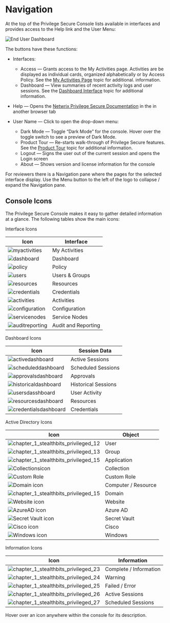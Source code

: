 # Navigation

At the top of the Privilege Secure Console lists available in interfaces and provides access to the
Help link and the User Menu:

![End User Dashboard](/img/versioned_docs/privilegesecure_4.1/privilegesecure/accessmanagement/enduser/enduserdashboard.webp)

The buttons have these functions:

- Interfaces:

  - Access — Grants access to the My Activities page. Activities are be displayed as individual
    cards, organized alphabetically or by Access Policy. See the
    [My Activities Page](/docs/privilegesecure/4.1/user-guide/accessing-resources/my-activities.md)
    topic for additional. information.
  - Dashboard — View summaries of recent activity logs and user sessions. See the
    [Dashboard Interface](/docs/privilegesecure/4.1/user-guide/dashboard/overview.md)
    topic for additional information.

- Help — Opens the
  [Netwrix Privilege Secure Documentation](https://helpcenter.netwrix.com/category/sbpam) in the in
  another browser tab
- User Name — Click to open the drop-down menu:

  - Dark Mode — Toggle “Dark Mode” for the console. Hover over the toggle switch to see a preview
    of Dark Mode.
  - Product Tour — Re-starts walk-through of Privilege Secure features. See the
    [Product Tour](/docs/privilegesecure/4.1/user-guide/product-tour.md)
    topic for additional information.
  - Logout — Signs the user out of the current session and opens the Login screen
  - About — Shows version and license information for the console

For reviewers there is a Navigation pane where the pages for the selected interface display. Use the
Menu button to the left of the logo to collapse / expand the Navigation pane.

## Console Icons

The Privilege Secure Console makes it easy to gather detailed information at a glance. The following
tables show the main icons:

Interface Icons

| Icon                                                                                                                          | Interface           |
| ----------------------------------------------------------------------------------------------------------------------------- | ------------------- |
| ![myactivities](/img/versioned_docs/privilegesecure_4.1/privilegesecure/accessmanagement/install/myactivities.webp)           | My Activities       |
| ![dashboard](/img/versioned_docs/privilegesecure_4.1/privilegesecure/accessmanagement/enduser/dashboard.webp)                 | Dashboard           |
| ![policy](/img/versioned_docs/threatprevention_7.4/threatprevention/admin/configuration/databasemaintenance/policy.webp)      | Policy              |
| ![users](/img/versioned_docs/activitymonitor_7.1/activitymonitor/admin/monitoreddomains/admonitoringconfiguration/users.webp) | Users & Groups      |
| ![resources](/img/versioned_docs/privilegesecure_4.1/privilegesecure/accessmanagement/enduser/resources.webp)                 | Resources           |
| ![credentials](/img/versioned_docs/activitymonitor_7.1/activitymonitor/install/agent/credentials.webp)                        | Credentials         |
| ![activities](/img/product_docs/accessanalyzer/11.6/admin/hostdiscovery/activities.webp)                     | Activities          |
| ![configuration](/img/versioned_docs/privilegesecure_4.1/privilegesecure/accessmanagement/enduser/configuration.webp)         | Configuration       |
| ![servicenodes](/img/versioned_docs/privilegesecure_4.1/privilegesecure/accessmanagement/enduser/servicenodes.webp)           | Service Nodes       |
| ![auditreporting](/img/versioned_docs/privilegesecure_4.1/privilegesecure/accessmanagement/enduser/auditreporting.webp)       | Audit and Reporting |

Dashboard Icons

| Icon                                                                                                                                | Session Data        |
| ----------------------------------------------------------------------------------------------------------------------------------- | ------------------- |
| ![activedashboard](/img/versioned_docs/privilegesecure_4.1/privilegesecure/accessmanagement/enduser/activedashboard.webp)           | Active Sessions     |
| ![scheduleddashboard](/img/versioned_docs/privilegesecure_4.1/privilegesecure/accessmanagement/enduser/scheduleddashboard.webp)     | Scheduled Sessions  |
| ![approvalsdashboard](/img/versioned_docs/privilegesecure_4.1/privilegesecure/accessmanagement/enduser/approvalsdashboard.webp)     | Approvals           |
| ![historicaldashboard](/img/versioned_docs/privilegesecure_4.1/privilegesecure/accessmanagement/enduser/historicaldashboard.webp)   | Historical Sessions |
| ![usersdasshboard](/img/versioned_docs/privilegesecure_4.1/privilegesecure/accessmanagement/enduser/usersdasshboard.webp)           | User Activity       |
| ![resourcesdashboard](/img/versioned_docs/privilegesecure_4.1/privilegesecure/accessmanagement/enduser/resourcesdashboard.webp)     | Resources           |
| ![credentialsdashboard](/img/versioned_docs/privilegesecure_4.1/privilegesecure/accessmanagement/enduser/credentialsdashboard.webp) | Credentials         |

Active Directory Icons

| Icon                                                                                                                                                                | Object              |
| ------------------------------------------------------------------------------------------------------------------------------------------------------------------- | ------------------- |
| ![chapter_1_stealthbits_privileged_12](/img/versioned_docs/privilegesecure_4.1/privilegesecure/accessmanagement/enduser/chapter_1_stealthbits_privileged_12.webp)   | User                |
| ![chapter_1_stealthbits_privileged_13](/img/versioned_docs/privilegesecure_4.1/privilegesecure/accessmanagement/enduser/chapter_1_stealthbits_privileged_13.webp)   | Group               |
| ![chapter_1_stealthbits_privileged_15](/img/versioned_docs/privilegesecure_4.1/privilegesecure/accessmanagement/enduser/chapter_1_stealthbits_privileged_15.5.webp) | Application         |
| ![Collectionsicon](/img/versioned_docs/privilegesecure_4.1/privilegesecure/accessmanagement/enduser/collectionsicon.webp)                                           | Collection          |
| ![Custom Role](/img/versioned_docs/privilegesecure_4.1/privilegesecure/accessmanagement/enduser/customroleicon.webp)                                                | Custom Role         |
| ![Domain icon](/img/versioned_docs/privilegesecure_4.1/privilegesecure/accessmanagement/enduser/chapter_1_stealthbits_privileged_15.6.webp)                         | Computer / Resource |
| ![chapter_1_stealthbits_privileged_15](/img/versioned_docs/privilegesecure_4.1/privilegesecure/accessmanagement/enduser/chapter_1_stealthbits_privileged_15.webp)   | Domain              |
| ![Website icon](/img/versioned_docs/privilegesecure_4.1/privilegesecure/accessmanagement/enduser/chapter_1_stealthbits_privileged_15.7.webp)                        | Website             |
| ![AzureAD icon](/img/versioned_docs/privilegesecure_4.1/privilegesecure/accessmanagement/enduser/chapter_1_stealthbits_privileged_15.8.webp)                        | Azure AD            |
| ![Secret Vault icon](/img/versioned_docs/privilegesecure_4.1/privilegesecure/accessmanagement/enduser/chapter_1_stealthbits_privileged_15.9.webp)                   | Secret Vault        |
| ![Cisco icon](/img/versioned_docs/privilegesecure_4.1/privilegesecure/accessmanagement/enduser/chapter_1_stealthbits_privileged_15.4.webp)                          | Cisco               |
| ![Windows icon](/img/versioned_docs/privilegesecure_4.1/privilegesecure/accessmanagement/enduser/chapter_1_stealthbits_privileged_15.3.webp)                        | Windows             |

Information Icons

| Icon                                                                                                                                                              | Information            |
| ----------------------------------------------------------------------------------------------------------------------------------------------------------------- | ---------------------- |
| ![chapter_1_stealthbits_privileged_23](/img/versioned_docs/privilegesecure_4.1/privilegesecure/accessmanagement/enduser/chapter_1_stealthbits_privileged_23.webp) | Complete / Information |
| ![chapter_1_stealthbits_privileged_24](/img/versioned_docs/privilegesecure_4.1/privilegesecure/accessmanagement/enduser/chapter_1_stealthbits_privileged_24.webp) | Warning                |
| ![chapter_1_stealthbits_privileged_25](/img/versioned_docs/privilegesecure_4.1/privilegesecure/accessmanagement/enduser/chapter_1_stealthbits_privileged_25.webp) | Failed / Error         |
| ![chapter_1_stealthbits_privileged_26](/img/versioned_docs/privilegesecure_4.1/privilegesecure/accessmanagement/enduser/chapter_1_stealthbits_privileged_26.webp) | Active Sessions        |
| ![chapter_1_stealthbits_privileged_27](/img/versioned_docs/privilegesecure_4.1/privilegesecure/accessmanagement/enduser/chapter_1_stealthbits_privileged_27.webp) | Scheduled Sessions     |

Hover over an icon anywhere within the console for its description.
